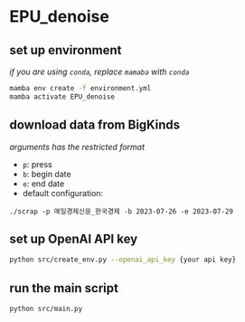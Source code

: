 # EPU_denoise


## set up environment
*if you are using `conda`, replace `mamaba` with `conda`*
```sh
mamba env create -f environment.yml
mamba activate EPU_denoise
```

## download data from BigKinds 
*arguments has the restricted format*
- `p`: press
- `b`: begin date
- `e`: end date
- default configuration:
```{bash}
./scrap -p 매일경제신문_한국경제 -b 2023-07-26 -e 2023-07-29
```


## set up OpenAI API key
```sh
python src/create_env.py --openai_api_key {your api key}
```


## run the main script
```sh
python src/main.py
```
